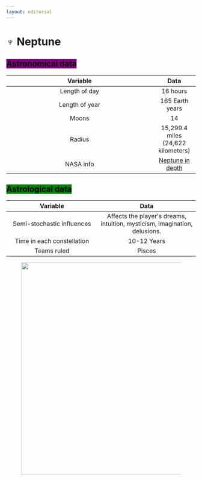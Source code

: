 ```yaml
---
layout: editorial
---
```


# ♆ Neptune

## <mark style="background-color:purple;">Astronomical data</mark>

<table><thead><tr><th width="374" align="center">Variable</th><th align="center">Data</th></tr></thead><tbody><tr><td align="center">Length of day</td><td align="center">16 hours</td></tr><tr><td align="center">Length of year</td><td align="center">165 Earth years</td></tr><tr><td align="center">Moons</td><td align="center">14</td></tr><tr><td align="center">Radius</td><td align="center">15,299.4 miles (24,622 kilometers)</td></tr><tr><td align="center">NASA info</td><td align="center"><a href="https://solarsystem.nasa.gov/planets/neptune/in-depth/">Neptune in depth</a></td></tr></tbody></table>



## <mark style="background-color:green;">Astrological data</mark>

<table><thead><tr><th width="227" align="center">Variable</th><th align="center">Data</th></tr></thead><tbody><tr><td align="center">Semi-stochastic influences</td><td align="center">Affects the player's dreams, intuition, mysticism, imagination, delusions.</td></tr><tr><td align="center">Time in each constellation</td><td align="center">10-12 Years</td></tr><tr><td align="center">Teams ruled</td><td align="center">Pisces</td></tr></tbody></table>

<figure><img src="../../../../../../.gitbook/assets/pexels-btgl-♡-19119971.jpg" alt="" width="563"><figcaption></figcaption></figure>
